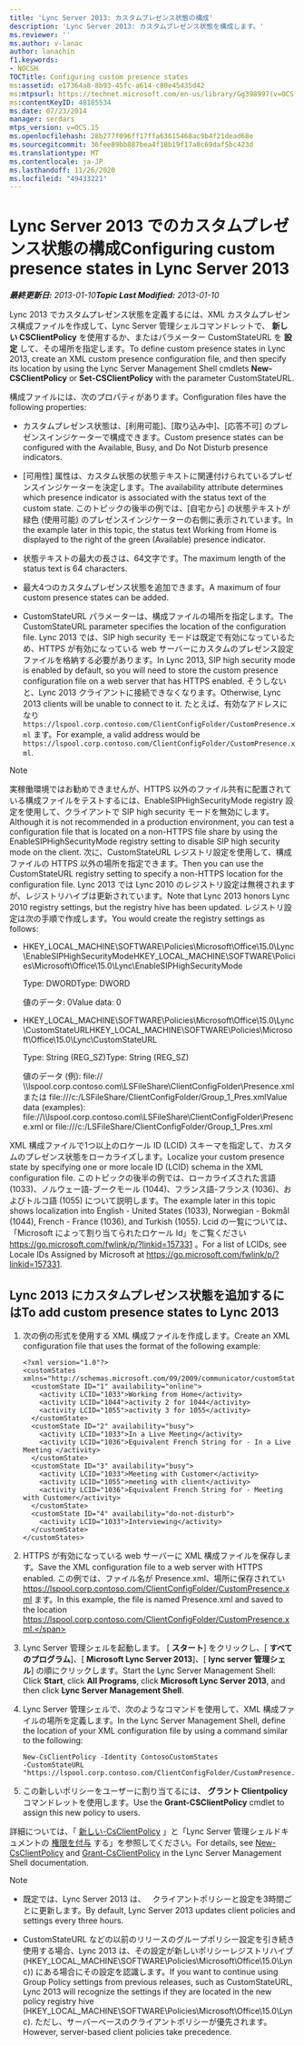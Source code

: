 ```yaml
---
title: 'Lync Server 2013: カスタムプレゼンス状態の構成'
description: 'Lync Server 2013: カスタムプレゼンス状態を構成します。'
ms.reviewer: ''
ms.author: v-lanac
author: lanachin
f1.keywords:
- NOCSH
TOCTitle: Configuring custom presence states
ms:assetid: e17364a8-8b93-45fc-a614-c80e45435d42
ms:mtpsurl: https://technet.microsoft.com/en-us/library/Gg398997(v=OCS.15)
ms:contentKeyID: 48185534
ms.date: 07/23/2014
manager: serdars
mtps_version: v=OCS.15
ms.openlocfilehash: 28b277f096ff17ffa63615468ac9b4f21dead68e
ms.sourcegitcommit: 36fee89bb887bea4f18b19f17a8c69daf5bc423d
ms.translationtype: MT
ms.contentlocale: ja-JP
ms.lasthandoff: 11/26/2020
ms.locfileid: "49433221"
---
```

# <a name="configuring-custom-presence-states-in-lync-server-2013"></a><span data-ttu-id="c9ec9-103">Lync Server 2013 でのカスタムプレゼンス状態の構成</span><span class="sxs-lookup"><span data-stu-id="c9ec9-103">Configuring custom presence states in Lync Server 2013</span></span>

<div data-xmlns="http://www.w3.org/1999/xhtml">

<div class="topic" data-xmlns="http://www.w3.org/1999/xhtml" data-msxsl="urn:schemas-microsoft-com:xslt" data-cs="https://msdn.microsoft.com/">

<div data-asp="https://msdn2.microsoft.com/asp">



</div>

<div id="mainSection">

<div id="mainBody"><span data-ttu-id="c9ec9-104">

<span> </span></span><span class="sxs-lookup"><span data-stu-id="c9ec9-104">

<span> </span></span></span>

<span data-ttu-id="c9ec9-105">_**最終更新日:** 2013-01-10_</span><span class="sxs-lookup"><span data-stu-id="c9ec9-105">_**Topic Last Modified:** 2013-01-10_</span></span>

<span data-ttu-id="c9ec9-106">Lync 2013 でカスタムプレゼンス状態を定義するには、XML カスタムプレゼンス構成ファイルを作成して、Lync Server 管理シェルコマンドレットで、 **新しい CSClientPolicy** を使用するか、またはパラメーター CustomStateURL を **設定** して、その場所を指定します。</span><span class="sxs-lookup"><span data-stu-id="c9ec9-106">To define custom presence states in Lync 2013, create an XML custom presence configuration file, and then specify its location by using the Lync Server Management Shell cmdlets **New-CSClientPolicy** or **Set-CSClientPolicy** with the parameter CustomStateURL.</span></span>

<span data-ttu-id="c9ec9-107">構成ファイルには、次のプロパティがあります。</span><span class="sxs-lookup"><span data-stu-id="c9ec9-107">Configuration files have the following properties:</span></span>

  - <span data-ttu-id="c9ec9-108">カスタムプレゼンス状態は、[利用可能]、[取り込み中]、[応答不可] のプレゼンスインジケーターで構成できます。</span><span class="sxs-lookup"><span data-stu-id="c9ec9-108">Custom presence states can be configured with the Available, Busy, and Do Not Disturb presence indicators.</span></span>

  - <span data-ttu-id="c9ec9-109">[可用性] 属性は、カスタム状態の状態テキストに関連付けられているプレゼンスインジケーターを決定します。</span><span class="sxs-lookup"><span data-stu-id="c9ec9-109">The availability attribute determines which presence indicator is associated with the status text of the custom state.</span></span> <span data-ttu-id="c9ec9-110">このトピックの後半の例では、[自宅から] の状態テキストが緑色 (使用可能) のプレゼンスインジケーターの右側に表示されています。</span><span class="sxs-lookup"><span data-stu-id="c9ec9-110">In the example later in this topic, the status text Working from Home is displayed to the right of the green (Available) presence indicator.</span></span>

  - <span data-ttu-id="c9ec9-111">状態テキストの最大の長さは、64文字です。</span><span class="sxs-lookup"><span data-stu-id="c9ec9-111">The maximum length of the status text is 64 characters.</span></span>

  - <span data-ttu-id="c9ec9-112">最大4つのカスタムプレゼンス状態を追加できます。</span><span class="sxs-lookup"><span data-stu-id="c9ec9-112">A maximum of four custom presence states can be added.</span></span>

  - <span data-ttu-id="c9ec9-113">CustomStateURL パラメーターは、構成ファイルの場所を指定します。</span><span class="sxs-lookup"><span data-stu-id="c9ec9-113">The CustomStateURL parameter specifies the location of the configuration file.</span></span> <span data-ttu-id="c9ec9-114">Lync 2013 では、SIP high security モードは既定で有効になっているため、HTTPS が有効になっている web サーバーにカスタムのプレゼンス設定ファイルを格納する必要があります。</span><span class="sxs-lookup"><span data-stu-id="c9ec9-114">In Lync 2013, SIP high security mode is enabled by default, so you will need to store the custom presence configuration file on a web server that has HTTPS enabled.</span></span> <span data-ttu-id="c9ec9-115">そうしないと、Lync 2013 クライアントに接続できなくなります。</span><span class="sxs-lookup"><span data-stu-id="c9ec9-115">Otherwise, Lync 2013 clients will be unable to connect to it.</span></span> <span data-ttu-id="c9ec9-116">たとえば、有効なアドレスになり `https://lspool.corp.contoso.com/ClientConfigFolder/CustomPresence.xml` ます。</span><span class="sxs-lookup"><span data-stu-id="c9ec9-116">For example, a valid address would be `https://lspool.corp.contoso.com/ClientConfigFolder/CustomPresence.xml`.</span></span>

<div>


> [!NOTE]  
> <span data-ttu-id="c9ec9-117">実稼働環境ではお勧めできませんが、HTTPS 以外のファイル共有に配置されている構成ファイルをテストするには、EnableSIPHighSecurityMode registry 設定を使用して、クライアントで SIP high security モードを無効にします。</span><span class="sxs-lookup"><span data-stu-id="c9ec9-117">Although it is not recommended in a production environment, you can test a configuration file that is located on a non-HTTPS file share by using the EnableSIPHighSecurityMode registry setting to disable SIP high security mode on the client.</span></span> <span data-ttu-id="c9ec9-118">次に、CustomStateURL レジストリ設定を使用して、構成ファイルの HTTPS 以外の場所を指定できます。</span><span class="sxs-lookup"><span data-stu-id="c9ec9-118">Then you can use the CustomStateURL registry setting to specify a non-HTTPS location for the configuration file.</span></span> <span data-ttu-id="c9ec9-119">Lync 2013 では Lync 2010 のレジストリ設定は無視されますが、レジストリハイブは更新されています。</span><span class="sxs-lookup"><span data-stu-id="c9ec9-119">Note that Lync 2013 honors Lync 2010 registry settings, but the registry hive has been updated.</span></span> <span data-ttu-id="c9ec9-120">レジストリ設定は次の手順で作成します。</span><span class="sxs-lookup"><span data-stu-id="c9ec9-120">You would create the registry settings as follows:</span></span> 
> <UL>
> <LI>
> <P><span data-ttu-id="c9ec9-121">HKEY_LOCAL_MACHINE\SOFTWARE\Policies\Microsoft\Office\15.0\Lync\EnableSIPHighSecurityMode</span><span class="sxs-lookup"><span data-stu-id="c9ec9-121">HKEY_LOCAL_MACHINE\SOFTWARE\Policies\Microsoft\Office\15.0\Lync\EnableSIPHighSecurityMode</span></span></P>
> <P><span data-ttu-id="c9ec9-122">Type: DWORD</span><span class="sxs-lookup"><span data-stu-id="c9ec9-122">Type: DWORD</span></span></P>
> <P><span data-ttu-id="c9ec9-123">値のデータ: 0</span><span class="sxs-lookup"><span data-stu-id="c9ec9-123">Value data: 0</span></span></P>
> <LI>
> <P><span data-ttu-id="c9ec9-124">HKEY_LOCAL_MACHINE\SOFTWARE\Policies\Microsoft\Office\15.0\Lync\CustomStateURL</span><span class="sxs-lookup"><span data-stu-id="c9ec9-124">HKEY_LOCAL_MACHINE\SOFTWARE\Policies\Microsoft\Office\15.0\Lync\CustomStateURL</span></span></P>
> <P><span data-ttu-id="c9ec9-125">Type: String (REG_SZ)</span><span class="sxs-lookup"><span data-stu-id="c9ec9-125">Type: String (REG_SZ)</span></span></P>
> <P><span data-ttu-id="c9ec9-126">値のデータ (例): file:// \\lspool.corp.contoso.com\LSFileShare\ClientConfigFolder\Presence.xml または file:///c:/LSFileShare/ClientConfigFolder/Group_1_Pres.xml</span><span class="sxs-lookup"><span data-stu-id="c9ec9-126">Value data (examples): file://\\lspool.corp.contoso.com\LSFileShare\ClientConfigFolder\Presence.xml or file:///c:/LSFileShare/ClientConfigFolder/Group_1_Pres.xml</span></span></P></LI></UL>



</div>

<span data-ttu-id="c9ec9-127">XML 構成ファイルで1つ以上のロケール ID (LCID) スキーマを指定して、カスタムのプレゼンス状態をローカライズします。</span><span class="sxs-lookup"><span data-stu-id="c9ec9-127">Localize your custom presence state by specifying one or more locale ID (LCID) schema in the XML configuration file.</span></span> <span data-ttu-id="c9ec9-128">このトピックの後半の例では、ローカライズされた言語 (1033)、ノルウェー語-ブークモール (1044)、フランス語-フランス (1036)、およびトルコ語 (1055) について説明します。</span><span class="sxs-lookup"><span data-stu-id="c9ec9-128">The example later in this topic shows localization into English - United States (1033), Norwegian - Bokmål (1044), French - France (1036), and Turkish (1055).</span></span> <span data-ttu-id="c9ec9-129">Lcid の一覧については、「Microsoft によって割り当てられたロケール Id」をご覧ください <https://go.microsoft.com/fwlink/p/?linkid=157331> 。</span><span class="sxs-lookup"><span data-stu-id="c9ec9-129">For a list of LCIDs, see Locale IDs Assigned by Microsoft at <https://go.microsoft.com/fwlink/p/?linkid=157331>.</span></span>

<div>

## <a name="to-add-custom-presence-states-to-lync-2013"></a><span data-ttu-id="c9ec9-130">Lync 2013 にカスタムプレゼンス状態を追加するには</span><span class="sxs-lookup"><span data-stu-id="c9ec9-130">To add custom presence states to Lync 2013</span></span>

1.  <span data-ttu-id="c9ec9-131">次の例の形式を使用する XML 構成ファイルを作成します。</span><span class="sxs-lookup"><span data-stu-id="c9ec9-131">Create an XML configuration file that uses the format of the following example:</span></span>
    
        <?xml version="1.0"?>
        <customStates xmlns="http://schemas.microsoft.com/09/2009/communicator/customStates">
          <customState ID="1" availability="online">
            <activity LCID="1033">Working from Home</activity>
            <activity LCID="1044">activity 2 for 1044</activity>
            <activity LCID="1055">activity 3 for 1055</activity>
          </customState>
          <customState ID="2" availability="busy">
            <activity LCID="1033">In a Live Meeting</activity>
            <activity LCID="1036">Equivalent French String for - In a Live Meeting </activity>
          </customState>
          <customState ID="3" availability="busy">
            <activity LCID="1033">Meeting with Customer</activity>
            <activity LCID="1055">meeting with client</activity>
            <activity LCID="1036">Equivalent French String for - Meeting with Customer</activity>
          </customState>
          <customState ID="4" availability="do-not-disturb">
            <activity LCID="1033">Interviewing</activity>
          </customState>
        </customStates>

2.  <span data-ttu-id="c9ec9-132">HTTPS が有効になっている web サーバーに XML 構成ファイルを保存します。</span><span class="sxs-lookup"><span data-stu-id="c9ec9-132">Save the XML configuration file to a web server with HTTPS enabled.</span></span> <span data-ttu-id="c9ec9-133">この例では、ファイル名が Presence.xml、場所に保存されてい https://lspool.corp.contoso.com/ClientConfigFolder/CustomPresence.xml ます。</span><span class="sxs-lookup"><span data-stu-id="c9ec9-133">In this example, the file is named Presence.xml and saved to the location https://lspool.corp.contoso.com/ClientConfigFolder/CustomPresence.xml.</span></span>

3.  <span data-ttu-id="c9ec9-134">Lync Server 管理シェルを起動します。 [ **スタート**] をクリックし、[ **すべてのプログラム**]、[ **Microsoft Lync Server 2013**]、[ **lync server 管理シェル**] の順にクリックします。</span><span class="sxs-lookup"><span data-stu-id="c9ec9-134">Start the Lync Server Management Shell: Click **Start**, click **All Programs**, click **Microsoft Lync Server 2013**, and then click **Lync Server Management Shell**.</span></span>

4.  <span data-ttu-id="c9ec9-135">Lync Server 管理シェルで、次のようなコマンドを使用して、XML 構成ファイルの場所を定義します。</span><span class="sxs-lookup"><span data-stu-id="c9ec9-135">In the Lync Server Management Shell, define the location of your XML configuration file by using a command similar to the following:</span></span>
    
        New-CsClientPolicy -Identity ContosoCustomStates 
        -CustomStateURL "https://lspool.corp.contoso.com/ClientConfigFolder/CustomPresence.xml"

5.  <span data-ttu-id="c9ec9-136">この新しいポリシーをユーザーに割り当てるには、 **グラント Clientpolicy** コマンドレットを使用します。</span><span class="sxs-lookup"><span data-stu-id="c9ec9-136">Use the **Grant-CSClientPolicy** cmdlet to assign this new policy to users.</span></span>

<span data-ttu-id="c9ec9-137">詳細については、「 [新しい-CsClientPolicy](https://docs.microsoft.com/powershell/module/skype/New-CsClientPolicy) 」と「Lync Server 管理シェルドキュメントの [権限を付与](https://docs.microsoft.com/powershell/module/skype/Grant-CsClientPolicy) する」を参照してください。</span><span class="sxs-lookup"><span data-stu-id="c9ec9-137">For details, see [New-CsClientPolicy](https://docs.microsoft.com/powershell/module/skype/New-CsClientPolicy) and [Grant-CsClientPolicy](https://docs.microsoft.com/powershell/module/skype/Grant-CsClientPolicy) in the Lync Server Management Shell documentation.</span></span>

<div>


> [!NOTE]  
> <UL>
> <LI>
> <P><span data-ttu-id="c9ec9-138">既定では、Lync Server 2013 は、 &nbsp; クライアントポリシーと設定を3時間ごとに更新します。</span><span class="sxs-lookup"><span data-stu-id="c9ec9-138">By default, Lync Server 2013&nbsp;updates client policies and settings every three hours.</span></span></P>
> <LI>
> <P><span data-ttu-id="c9ec9-139">CustomStateURL などの以前のリリースのグループポリシー設定を引き続き使用する場合、Lync 2013 は、その設定が新しいポリシーレジストリハイブ (HKEY_LOCAL_MACHINE\SOFTWARE\Policies\Microsoft\Office\15.0\Lync)) にある場合にその設定を認識します。</span><span class="sxs-lookup"><span data-stu-id="c9ec9-139">If you want to continue using Group Policy settings from previous releases, such as CustomStateURL, Lync 2013 will recognize the settings if they are located in the new policy registry hive (HKEY_LOCAL_MACHINE\SOFTWARE\Policies\Microsoft\Office\15.0\Lync).</span></span> <span data-ttu-id="c9ec9-140">ただし、サーバーベースのクライアントポリシーが優先されます。</span><span class="sxs-lookup"><span data-stu-id="c9ec9-140">However, server-based client policies take precedence.</span></span></P></LI></UL><span data-ttu-id="c9ec9-141">



</div>

</div>

</div>

<span> </span>

</div>

</div>

</span><span class="sxs-lookup"><span data-stu-id="c9ec9-141">



</div>

</div>

</div>

<span> </span>

</div>

</div>

</span></span></div>

